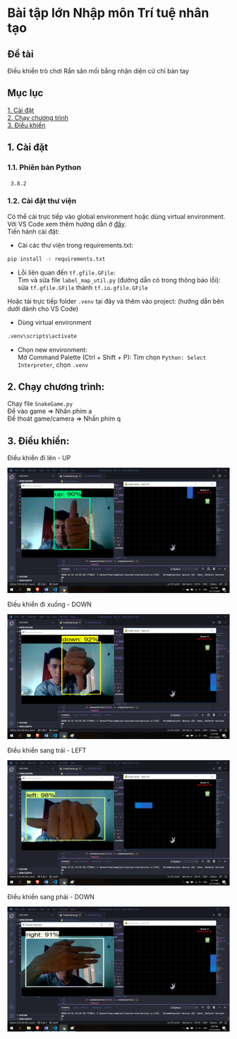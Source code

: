 # Bài tập lớn Nhập môn Trí tuệ nhân tạo

## Đề tài  
Điều khiển trò chơi Rắn săn mồi bằng nhận diện cử chỉ bàn tay

## Mục lục
[1. Cài đặt](#1-Cài-đặt)  
[2. Chạy chương trình](#2-Chạy-chương-trình)  
[3. Điều khiển](#3-Điều-khiển)  


## 1. Cài đặt
### 1.1. Phiên bản Python  
``` 3.8.2```

### 1.2. Cài đặt thư viện
Có thể cài trực tiếp vào global environment hoặc dùng virtual environment.  
Với VS Code xem thêm hướng dẫn ở [đây](https://code.visualstudio.com/docs/python/python-tutorial).    
Tiến hành cài đặt: 
- Cài các thư viện trong requirements.txt: 
```bash
pip install -r requirements.txt
```
- Lỗi liên quan đến ```tf.gfile.GFile```:   
Tìm và sửa file ```label_map_util.py``` (đường dẫn có trong thông báo lỗi): sửa ```tf.gfile.GFile``` thành ```tf.io.gfile.GFile```


Hoặc tải trực tiếp folder ```.venv``` tại đây và thêm vào project: (hướng dẫn bên dưới dành cho VS Code)
- Dùng virtual environment
```bash
.venv\scripts\activate
```
- Chọn new environment:   
Mở Command Palette (Ctrl + Shift + P): Tìm chọn ```Python: Select Interpreter```, chọn ```.venv``` 

## 2. Chạy chương trình:  
Chạy file ```SnakeGame.py```  
Để vào game => Nhấn phím a  
Để thoát game/camera => Nhấn phím q  

## 3. Điều khiển:

Điều khiển đi lên - UP

![up](/screenshot/up.png)

Điều khiển đi xuống - DOWN

![down](/screenshot/down.png)

Điều khiển sang trái - LEFT

![left](/screenshot/left.png)

Điều khiển sang phải - DOWN
 
![right](/screenshot/right.png)
